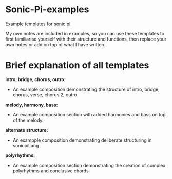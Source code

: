 # Sonic-Pi-examples
Example templates for sonic pi.

My own notes are included in examples, so you can use these templates to first familiarise yourself with their structure and functions, then replace your own notes or add on top of what I have written.

# Brief explanation of all templates
<b>intro, bridge, chorus, outro:</b>
  - An example composition demonstrating the structure of intro, bridge, chorus, verse, chorus 2, outro
  
<b>melody, harmony, bass:</b>
  - An example composition section with added harmonies and bass on top of the melody.
  
<b>alternate structure:</b>
  - An exampple composition demonstrating deliberate structuring in sonicpiLang
  
<b>polyrhythms:</b>
  - An example composition section demonstrating the creation of complex polyrhythms and conclusive chords
